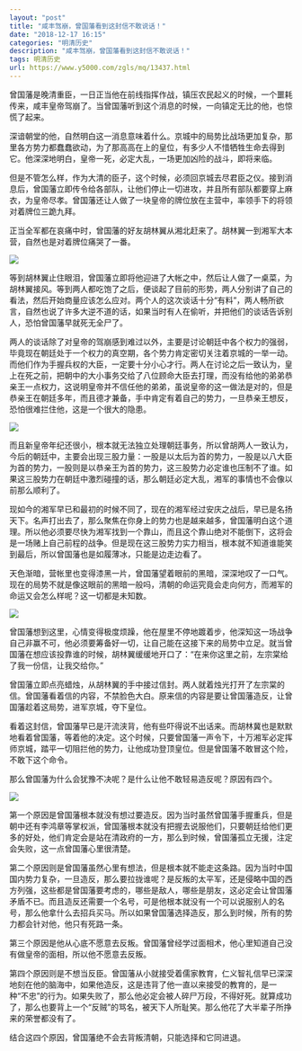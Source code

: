 ```yaml
---
layout: "post"
title: "咸丰驾崩，曾国藩看到这封信不敢说话！"
date: "2018-12-17 16:15"
categories: "明清历史"
description: "咸丰驾崩，曾国藩看到这封信不敢说话！"
tags: 明清历史
url: https://www.y5000.com/zgls/mq/13437.html
---
```






曾国藩是晚清重臣，一日正当他在前线指挥作战，镇压农民起义的时候，一个噩耗传来，咸丰皇帝驾崩了。当曾国藩听到这个消息的时候，一向镇定无比的他，也惊慌了起来。

深谙朝堂的他，自然明白这一消息意味着什么。京城中的局势比战场更加复杂，那里各方势力都蠢蠢欲动，为了那高高在上的皇位，有多少人不惜牺牲生命去得到它。他深深地明白，皇帝一死，必定大乱，一场更加凶险的战斗，即将来临。

但是不管怎么样，作为大清的臣子，这个时候，必须回京城去尽君臣之仪。接到消息后，曾国藩立即传令给各部队，让他们停止一切进攻，并且所有部队都要穿上麻衣，为皇帝尽孝。曾国藩还让人做了一块皇帝的牌位放在主营中，率领手下的将领对着牌位三跪九拜。

正当全军都在哀痛中时，曾国藩的好友胡林翼从湘北赶来了。胡林翼一到湘军大本营，自然也是对着牌位痛哭了一番。

![](https://img.y5000.com/uploads/allimg/170214/8-1F214141K5E3.jpg)

等到胡林翼止住眼泪，曾国藩立即将他迎进了大帐之中，然后让人做了一桌菜，为胡林翼接风。等到两人都吃饱了之后，便谈起了目前的形势，两人分别讲了自己的看法，然后开始商量应该怎么应对。两个人的这次谈话十分“有料”，两人畅所欲言，自然也说了许多大逆不道的话，如果当时有人在偷听，并把他们的谈话告诉别人，恐怕曾国藩早就死无全尸了。

两人的谈话除了对皇帝的驾崩感到难过以外，主要是讨论朝廷中各个权力的强弱，毕竟现在朝廷处于一个权力的真空期，各个势力肯定密切关注着京城的一举一动。而他们作为手握兵权的大臣，一定要十分小心才行。两人在讨论之后一致认为，皇上在死之前，把朝中的大小事务交给了八位顾命大臣去打理，而没有给他的弟弟恭亲王一点权力，这说明皇帝并不信任他的弟弟，虽说皇帝的这一做法是对的，但是恭亲王在朝廷多年，而且德才兼备，手中肯定有着自己的势力，一旦恭亲王想反，恐怕很难拦住他，这是一个很大的隐患。

![](https://img.y5000.com/uploads/allimg/170214/8-1F214141P5323.jpg)

而且新皇帝年纪还很小，根本就无法独立处理朝廷事务，所以曾胡两人一致认为，今后的朝廷中，主要会出现三股力量：一股是以太后为首的势力，一股是以八大臣为首的势力，一股则是以恭亲王为首的势力，这三股势力必定谁也压制不了谁。如果这三股势力在朝廷中激烈碰撞的话，那么朝廷必定大乱，湘军的事情也不会像以前那么顺利了。

现如今的湘军早已和最初的时候不同了，现在的湘军经过安庆之战后，早已是名扬天下。名声打出去了，那么聚焦在你身上的势力也是越来越多，曾国藩明白这个道理。所以他必须要尽快为湘军找到一个靠山，而且这个靠山绝对不能倒下，这将会是一场赌上自己前程的战争。但是现在这三股势力实力相当，根本就不知道谁能笑到最后，所以曾国藩也是如履薄冰，只能是边走边看了。

天色渐暗，营帐里也变得漆黑一片，曾国藩望着眼前的黑暗，深深地叹了一口气。现在的局势不就是像这眼前的黑暗一般吗，清朝的命运究竟会走向何方，而湘军的命运又会怎么样呢？这一切都是未知数。

![](https://img.y5000.com/uploads/allimg/170214/8-1F214141QL25.jpg)

曾国藩想到这里，心情变得极度烦躁，他在屋里不停地踱着步，他深知这一场战争自己非赢不可，他必须要筹备好一切，让自己能在这接下来的局势中立足。就当曾国藩在想应该投靠谁的时候，胡林翼缓缓地开口了：“在来你这里之前，左宗棠给了我一份信，让我交给你。”

曾国藩立即点亮蜡烛，从胡林翼的手中接过信封。两人就着烛光打开了左宗棠的信。曾国藩看着信的内容，不禁脸色大白。原来信的内容是要让曾国藩造反，让曾国藩趁着这局势，进军京城，夺下皇位。

看着这封信，曾国藩早已是汗流浃背，他有些吓得说不出话来。而胡林冀也是默默地看着曾国藩，等着他的决定。这个时候，只要曾国藩一声令下，十万湘军必定挥师京城，踏平一切阻拦他的势力，让他成功登顶皇位。但是曾国藩不敢冒这个险，不敢下这个命令。

那么曾国藩为什么会犹豫不决呢？是什么让他不敢轻易造反呢？原因有四个。

![](https://img.y5000.com/uploads/allimg/170214/8-1F214141RL14.jpg)

第一个原因是曾国藩根本就没有想过要造反。因为当时虽然曾国藩手握重兵，但是朝中还有李鸿章等掌权派，曾国藩根本就没有把握去说服他们，只要朝廷给他们更多的好处，他们肯定会是站在清政府的一方，那么到时候，曾国藩孤立无援，注定会失败，这一点曾国藩心里很清楚。

第二个原因则是曾国藩虽然心里有想法，但是根本就不能走这条路。因为当时中国国内势力复杂，一旦造反，那么要拉拢谁呢？是反叛的太平军，还是侵略中国的西方列强，这些都是曾国藩要考虑的，哪些是敌人，哪些是朋友，这必定会让曾国藩矛盾不已。而且造反还需要一个名号，可是他根本就没有一个可以说服别人的名号，那么他拿什么去招兵买马。所以如果曾国藩选择造反，那么到时候，所有的势力都会针对他，他只有死路一条。

第三个原因是他从心底不愿意去反叛。曾国藩曾经学过面相术，他心里知道自己没有做皇帝的面相，所以他不愿意去反叛。

第四个原因则是不想当反臣。曾国藩从小就接受着儒家教育，仁义智礼信早已深深地刻在他的脑海中，如果他造反，这是违背了他一直以来接受的教育的，是一种“不忠”的行为。如果失败了，那么他必定会被人碎尸万段，不得好死。就算成功了，那么也要背上一个“反贼”的骂名，被天下人所耻笑。那么他花了大半辈子所挣来的荣誉都没有了。

结合这四个原因，曾国藩绝不会去背叛清朝，只能选择和它同进退。
